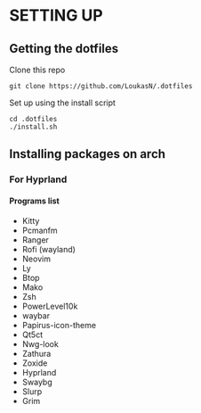 # SETTING UP

## Getting the dotfiles

Clone this repo
````
git clone https://github.com/LoukasN/.dotfiles
````
Set up using the install script
````
cd .dotfiles
./install.sh
````

## Installing packages on arch

### For Hyprland

#### Programs list

- Kitty
- Pcmanfm
- Ranger
- Rofi (wayland)
- Neovim
- Ly
- Btop
- Mako
- Zsh
- PowerLevel10k
- waybar
- Papirus-icon-theme
- Qt5ct
- Nwg-look
- Zathura
- Zoxide
- Hyprland
- Swaybg
- Slurp
- Grim
